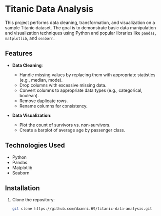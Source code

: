 # Titanic Data Analysis

This project performs data cleaning, transformation, and visualization on a sample Titanic dataset. The goal is to demonstrate basic data manipulation and visualization techniques using Python and popular libraries like `pandas`, `matplotlib`, and `seaborn`.

## Features

- **Data Cleaning**:
  - Handle missing values by replacing them with appropriate statistics (e.g., median, mode).
  - Drop columns with excessive missing data.
  - Convert columns to appropriate data types (e.g., categorical, boolean).
  - Remove duplicate rows.
  - Rename columns for consistency.

- **Data Visualization**:
  - Plot the count of survivors vs. non-survivors.
  - Create a barplot of average age by passenger class.

## Technologies Used

- Python
- Pandas
- Matplotlib
- Seaborn

## Installation

1. Clone the repository:
   ```bash
   git clone https://github.com/daanni.69/titanic-data-analysis.git
